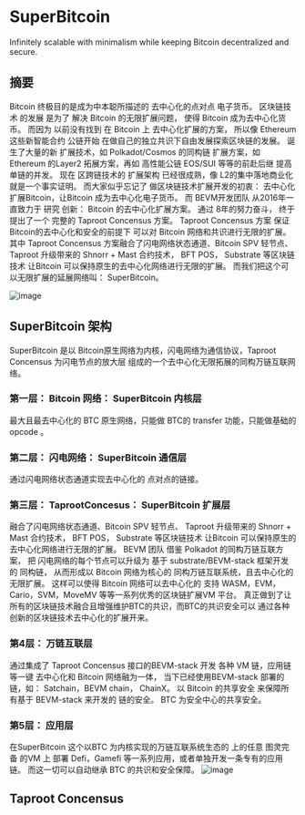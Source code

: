 # SuperBitcoin
Infinitely scalable with minimalism while keeping Bitcoin decentralized and secure.


## 摘要
Bitcoin 终极目的是成为中本聪所描述的 去中心化的点对点 电子货币。
区块链技术 的发展 是为了 解决 Bitcoin 的无限扩展问题， 使得 Bitcoin 成为去中心化货币。
而因为 以前没有找到 在 Bitcoin 上 去中心化扩展的方案， 所以像 Ethereum 这些新智能合约 公链开始 在做自己的独立共识下自由发展探索区块链的发展。
诞生了大量的新 扩展技术，如 Polkadot/Cosmos 的同构链 扩展方案，如 Ethereum 的Layer2 拓展方案，再如 高性能公链 EOS/SUI 等等的前赴后继 提高单链的并发。 
现在 区跨链技术的 扩展架构 已经很成熟，像 L2的集中落地商业化就是一个事实证明。 而大家似乎忘记了 做区块链技术扩展开发的初衷： 去中心化扩展Bitcoin，让Bitcoin 成为去中心化电子货币。
而 BEVM开发团队 从2016年一直致力于 研究 创新： Bitcoin 的去中心化扩展方案。 通过 8年的努力奋斗， 终于提出了一个 完整的 Taproot Concensus 方案。 
Taproot Concensus 方案 保证 Bitcoin的去中心化和安全的前提下 可以对 Bitcoin 网络和共识进行无限的扩展。
其中 Taproot Concensus 方案融合了闪电网络状态通道、Bitcoin SPV 轻节点、 Taproot 升级带来的 Shnorr + Mast 合约技术， BFT POS， Substrate 等区块链技术 让Bitcoin 可以保持原生的去中心化网络进行无限的扩展。
而我们把这个可以无限扩展的延展网络叫： SuperBitcoin。


![image](https://github.com/user-attachments/assets/577b5cfc-2934-4e07-89c0-25943cfb9a1a)
## SuperBitcoin 架构
SuperBitcoin 是以 Bitcoin原生网络为内核，闪电网络为通信协议，Taproot Concensus 为闪电节点的放大层 组成的一个去中心化无限拓展的同构万链互联网络。
### 第一层： Bitcoin 网络： SuperBitcoin 内核层
最大且最去中心化的 BTC 原生网络，只能做 BTC的 transfer 功能，只能做基础的 opcode 。
### 第二层： 闪电网络： SuperBitcoin 通信层
通过闪电网络状态通道实现去中心化的 点对点的链接。
### 第三层： TaprootConcesus： SuperBitcoin 扩展层
融合了闪电网络状态通道、Bitcoin SPV 轻节点、 Taproot 升级带来的 Shnorr + Mast 合约技术， BFT POS， Substrate 等区块链技术 让Bitcoin 可以保持原生的去中心化网络进行无限的扩展。
BEVM 团队 借鉴 Polkadot 的同构万链互联方案， 把 闪电网络的每个节点可以升级为 基于 substrate/BEVM-stack 框架开发的 同构链， 从而形成以 Bitcoin 网络为核心的 同构万链互联系统，且去中心化的无限扩展。 
这样可以使得 Bitcoin 网络可以去中心化的 支持 WASM，EVM，Cario，SVM，MoveMV 等等一系列优秀的区块链扩展VM 平台。 真正做到了让所有的区块链技术融合且增强维护BTC的共识，而BTC的共识安全可以 通过各种创新的区块链技术去中心化的扩展开来。
### 第4层： 万链互联层
通过集成了 Taproot Concensus 接口的BEVM-stack 开发 各种 VM 链，应用链等一键 去中心化和 Bitcoin 网络融为一体， 当下已经使用BEVM-stack 部署的链，如： Satchain，BEVM chain， ChainX。
以 Bitcoin 的共享安全 来保障所有基于 BEVM-stack 来开发的 链的安全。 BTC 为安全中心的共享安全。
### 第5层： 应用层
在SuperBitcoin 这个以BTC 为内核实现的万链互联系统生态的 上的任意 图灵完备 的VM 上 部署 Defi，Gamefi 等一系列应用，或者单独开发一条专有的应用链。 而这一切可以自动继承 BTC 的共识和安全保障。
![image](https://github.com/user-attachments/assets/f7f54ac2-1a6e-4129-91f2-bcea884e1492)





## Taproot Concensus
